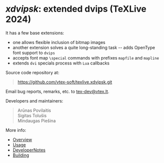 # *xdvipsk*: extended dvips (TeXLive 2024)

It has a few base extensions:

 * one allows flexible inclusion of bitmap images
 * another extension solves a quite long-standing task -- adds OpenType font support
to `dvips` 
* accepts font map `\special` commands with prefixes `mapfile` and `mapline` 
* extends `dvi` specials process with `Lua` callbacks

Source code repository at:

> <https://github.com/vtex-soft/texlive.xdvipsk.git>

Email bug reports, remarks, etc. to <tex-dev@vtex.lt>.

Developers and maintainers:

> Arūnas Povilaitis  
> Sigitas Tolušis  
> Mindaugas Piešina  

More info:

- [Overview](README.overview.md)
- [Usage](README.usage.md)
- [DeveloperNotes](README.developing.md)
- [Building](README.building.md)


